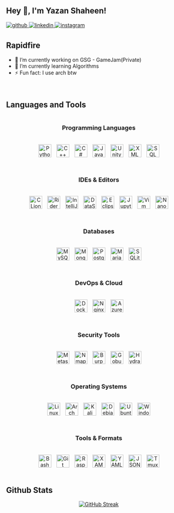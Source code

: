 ## Hey 👋, I'm Yazan Shaheen!  

<a href="https://github.com/oYazan" target="_blank">
<img src=https://img.shields.io/badge/github-%2324292e.svg?&style=for-the-badge&logo=github&logoColor=white alt=github style="margin-bottom: 5px;" />
</a>
<a href="https://linkedin.com/in/yazan-shaheen05" target="_blank">
<img src=https://img.shields.io/badge/linkedin-%231E77B5.svg?&style=for-the-badge&logo=linkedin&logoColor=white alt=linkedin style="margin-bottom: 5px;" />
</a>
<a href="https://instagram.com/_justYazan" target="_blank">
<img src=https://img.shields.io/badge/instagram-%23000000.svg?&style-for-the-badge&logo=instagram&logoColor=white alt=instagram style="margin-bottom: 5px;" />
</a>  

<br/>  

## Rapidfire  
- 🔭 I’m currently working on GSG - GameJam(Private)  
- 🌱 I’m currently learning Algorithms  
- ⚡ Fun fact: I use arch btw  

<br/>  

## Languages and Tools  
<div align="center" style="display: flex; flex-direction: column; gap: 15px;">  

### Programming Languages  
<div style="display: flex; flex-wrap: nowrap; justify-content: center; gap: 8px; margin-bottom: 10px;">
<a href="https://www.python.org/" target="_blank"><img style="margin: 3px" src="https://icon.icepanel.io/Technology/svg/Python.svg" alt="Python" height="35" /></a>  
<a href="https://www.cplusplus.com/" target="_blank"><img style="margin: 3px" src="https://icon.icepanel.io/Technology/svg/C%2B%2B-%28CPlusPlus%29.svg" alt="C++" height="35" /></a>  
<a href="https://docs.microsoft.com/en-us/dotnet/csharp/" target="_blank"><img style="margin: 3px" src="https://icon.icepanel.io/Technology/svg/C%23-%28CSharp%29.svg" alt="C#" height="35" /></a>  
<a href="https://www.java.com/" target="_blank"><img style="margin: 3px" src="https://icon.icepanel.io/Technology/svg/Java.svg" alt="Java" height="35" /></a>  
<a href="https://unity.com/" target="_blank"><img style="margin: 3px" src="https://icon.icepanel.io/Technology/svg/Unity.svg" alt="Unity" height="35" /></a>  
<a href="https://www.w3.org/standards/xml/" target="_blank"><img style="margin: 3px" src="https://icon.icepanel.io/Technology/png-shadow-512/XML.png" alt="XML" height="35" /></a>  
<a href="https://www.sql.org/" target="_blank"><img style="margin: 3px" src="https://www.svgrepo.com/show/331760/sql-database-generic.svg" alt="SQL" height="35" /></a>  
</div>

### IDEs & Editors  
<div style="display: flex; flex-wrap: nowrap; justify-content: center; gap: 8px; margin-bottom: 10px;">
<a href="https://www.jetbrains.com/clion/" target="_blank"><img style="margin: 3px" src="https://icon.icepanel.io/Technology/svg/CLion.svg" alt="CLion" height="35" /></a>  
<a href="https://www.jetbrains.com/rider/" target="_blank"><img style="margin: 3px" src="https://icon.icepanel.io/Technology/svg/Rider.svg" alt="Rider" height="35" /></a>  
<a href="https://www.jetbrains.com/idea/" target="_blank"><img style="margin: 3px" src="https://icon.icepanel.io/Technology/svg/IntelliJ-IDEA.svg" alt="IntelliJ" height="35" /></a>  
<a href="https://www.jetbrains.com/dataspell/" target="_blank"><img style="margin: 3px" src="https://icon.icepanel.io/Technology/svg/DataSpell.svg" alt="DataSpell" height="35" /></a>  
<a href="https://www.eclipse.org/" target="_blank"><img style="margin: 3px" src="https://icon.icepanel.io/Technology/png-shadow-512/Eclipse-IDE.png" alt="Eclipse" height="35" /></a>  
<a href="https://jupyter.org/" target="_blank"><img style="margin: 3px" src="https://icon.icepanel.io/Technology/svg/Jupyter.svg" alt="Jupyter Notebook" height="35" /></a>  
<a href="https://www.vim.org/" target="_blank"><img style="margin: 3px" src="https://icon.icepanel.io/Technology/svg/Vim.svg" alt="Vim" height="35" /></a>  
<a href="https://www.nano-editor.org/" target="_blank"><img style="margin: 3px" src="https://icon.icepanel.io/Technology/svg/Nano.svg" alt="Nano" height="35" /></a>  
</div>

### Databases  
<div style="display: flex; flex-wrap: nowrap; justify-content: center; gap: 8px; margin-bottom: 10px;">
<a href="https://www.mysql.com/" target="_blank"><img style="margin: 3px" src="https://icon.icepanel.io/Technology/svg/MySQL.svg" alt="MySQL" height="35" /></a>  
<a href="https://www.mongodb.com/" target="_blank"><img style="margin: 3px" src="https://icon.icepanel.io/Technology/svg/MongoDB.svg" alt="MongoDB" height="35" /></a>  
<a href="https://www.postgresql.org/" target="_blank"><img style="margin: 3px" src="https://icon.icepanel.io/Technology/svg/PostgresSQL.svg" alt="PostgreSQL" height="35" /></a>  
<a href="https://mariadb.org/" target="_blank"><img style="margin: 3px" src="https://www.svgrepo.com/show/354037/mariadb-icon.svg" alt="Maria DB" height="35" /></a>  
<a href="https://www.sqlite.org/" target="_blank"><img style="margin: 3px" src="https://icon.icepanel.io/Technology/svg/SQLite.svg" alt="SQLite" height="35" /></a>  
</div>

### DevOps & Cloud  
<div style="display: flex; flex-wrap: nowrap; justify-content: center; gap: 8px; margin-bottom: 10px;">
<a href="https://www.docker.com/" target="_blank"><img style="margin: 3px" src="https://icon.icepanel.io/Technology/svg/Docker.svg" alt="Docker" height="35" /></a>  
<a href="https://www.nginx.com/" target="_blank"><img style="margin: 3px" src="https://icon.icepanel.io/Technology/svg/NGINX.svg" alt="Nginx" height="35" /></a>  
<a href="https://azure.microsoft.com/" target="_blank"><img style="margin: 3px" src="https://icon.icepanel.io/Technology/svg/Azure.svg" alt="Azure" height="35" /></a>  
</div>

### Security Tools  
<div style="display: flex; flex-wrap: nowrap; justify-content: center; gap: 8px; margin-bottom: 10px;">
<a href="https://www.metasploit.com/" target="_blank"><img style="margin: 3px" src="https://upload.wikimedia.org/wikipedia/commons/thumb/4/4f/Metasploit_logo_and_wordmark.svg/960px-Metasploit_logo_and_wordmark.svg.png?20241002042656" alt="Metasploit" height="35" /></a>  
<a href="https://nmap.org/" target="_blank"><img style="margin: 3px" src="https://nmap.org/images/sitelogo-nmap.svg" alt="Nmap" height="35" /></a>  
<a href="https://portswigger.net/burp" target="_blank"><img style="margin: 3px" src="https://www.svgrepo.com/show/454430/burpsuite-security-software.svg" alt="Burp Suite" height="35" /></a>  
<a href="https://github.com/OJ/gobuster" target="_blank"><img style="margin: 3px" src="https://upload.wikimedia.org/wikipedia/commons/thumb/e/ef/OWASP_black_logo.svg/960px-OWASP_black_logo.svg.png?20240720025257" alt="Gobuster" height="35" /></a>  
<a href="https://github.com/vanhauser-thc/thc-hydra" target="_blank"><img style="margin: 3px" src="https://www.kali.org/tools/hydra/images/hydra-logo.svg" alt="Hydra" height="35" /></a>  
</div>

### Operating Systems  
<div style="display: flex; flex-wrap: nowrap; justify-content: center; gap: 8px; margin-bottom: 10px;">
<a href="https://www.linux.org/" target="_blank"><img style="margin: 3px" src="https://icon.icepanel.io/Technology/svg/Linux.svg" alt="Linux" height="35" /></a>  
<a href="https://www.archlinux.org/" target="_blank"><img style="margin: 3px" src="https://icon.icepanel.io/Technology/svg/Arch-Linux.svg" alt="Arch Linux" height="35" /></a>  
<a href="https://www.kali.org/" target="_blank"><img style="margin: 3px" src="https://upload.wikimedia.org/wikipedia/commons/thumb/2/2b/Kali-dragon-icon.svg/512px-Kali-dragon-icon.svg.png?20211125065834" alt="Kali Linux" height="35" /></a>  
<a href="https://www.debian.org/" target="_blank"><img style="margin: 3px" src="https://icon.icepanel.io/Technology/svg/Debian.svg" alt="Debian" height="35" /></a>  
<a href="https://ubuntu.com/" target="_blank"><img style="margin: 3px" src="https://icon.icepanel.io/Technology/svg/Ubuntu.svg" alt="Ubuntu" height="35" /></a>  
<a href="https://learn.microsoft.com/en-us/windows-server/identity/ad-ds/active-directory-domain-services-overview" target="_blank"><img style="margin: 3px" src="https://cdn.worldvectorlogo.com/logos/active-directory-1.svg" alt="Windows Active Directory" height="35" /></a>  
</div>

### Tools & Formats  
<div style="display: flex; flex-wrap: nowrap; justify-content: center; gap: 8px;">
<a href="https://www.gnu.org/software/bash/" target="_blank"><img style="margin: 3px" src="https://icon.icepanel.io/Technology/svg/Bash.svg" alt="Bash" height="35" /></a>  
<a href="https://git-scm.com/" target="_blank"><img style="margin: 3px" src="https://icon.icepanel.io/Technology/svg/Git.svg" alt="Git" height="35" /></a>  
<a href="https://www.raspberrypi.org/" target="_blank"><img style="margin: 3px" src="https://icon.icepanel.io/Technology/svg/Raspberry-Pi.svg" alt="Raspberry Pi" height="35" /></a>  
<a href="https://www.apachefriends.org/" target="_blank"><img style="margin: 3px" src="https://icon.icepanel.io/Technology/svg/Apache.svg" alt="XAMPP" height="35" /></a>  
<a href="https://yaml.org/" target="_blank"><img style="margin: 3px" src="https://icon.icepanel.io/Technology/png-shadow-512/YAML.png" alt="YAML" height="35" /></a>  
<a href="https://www.json.org/" target="_blank"><img style="margin: 3px" src="https://icon.icepanel.io/Technology/png-shadow-512/JSON.png" alt="JSON" height="35" /></a>  
<a href="https://tmux.github.io/" target="_blank"><img style="margin: 3px" src="https://cdn.worldvectorlogo.com/logos/tmux.svg" alt="Tmux" height="35" /></a>  
</div>

</div>  

<br/>  

## Github Stats
<p align="center"><a href="https://git.io/streak-stats"><img src="https://nirzak-streak-stats.vercel.app?user=oYazan&theme=algolia" alt="GitHub Streak"></a></p>
<br/>

